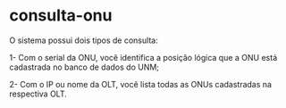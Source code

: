 # consulta-onu

O sistema possui dois tipos de consulta:

1- Com o serial da ONU, você identifica a posição lógica que a ONU está cadastrada no banco de dados do UNM;

2- Com o IP ou nome da OLT, você lista todas as ONUs cadastradas na respectiva OLT.
